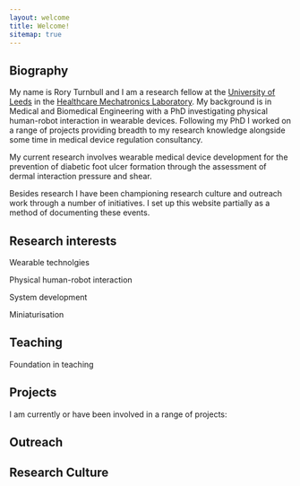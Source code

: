 ```yaml
---
layout: welcome
title: Welcome!
sitemap: true
---
```


## Biography

My name is Rory Turnbull and I am a research fellow at the [University of Leeds]() in the [Healthcare Mechatronics Laboratory](). My background is in Medical and Biomedical Engineering with a PhD investigating physical human-robot interaction in wearable devices. Following my PhD I worked on a range of projects providing breadth to my research knowledge alongside some time in medical device regulation consultancy. 

My current research involves wearable medical device development for the prevention of diabetic foot ulcer formation through the assessment of dermal interaction pressure and shear.

Besides research I have been championing research culture and outreach work through a number of initiatives. I set up this website partially as a method of documenting these events.

## Research interests

Wearable technolgies

Physical human-robot interaction

System development

Miniaturisation

## Teaching

Foundation in teaching


## Projects

I am currently or have been involved in a range of projects:

<!--projects-->


## Outreach

<!--outreach-->



## Research Culture

<!--culture-->